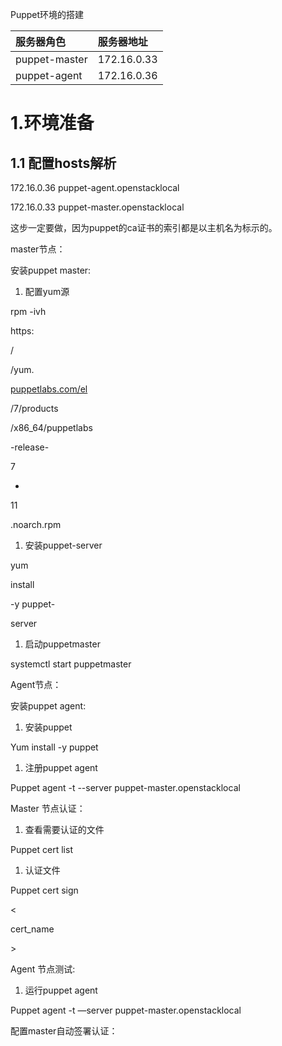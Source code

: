 Puppet环境的搭建

| 服务器角色 | 服务器地址 |
| :--- | :--- |
| puppet-master | 172.16.0.33 |
| puppet-agent | 172.16.0.36 |

# 1.环境准备

## 1.1 配置hosts解析

172.16.0.36 puppet-agent.openstacklocal

172.16.0.33 puppet-master.openstacklocal

这步一定要做，因为puppet的ca证书的索引都是以主机名为标示的。



master节点：

安装puppet master:

1. 配置yum源

rpm -ivh

https:

/

/yum.

[puppetlabs.com/el](http://puppetlabs.com/el)

/7/products

/x86\_64/puppetlabs

-release-

7

-

11

.noarch.rpm

1. 安装puppet-server

yum

install

-y puppet-

server

1. 启动puppetmaster

systemctl start puppetmaster

Agent节点：

安装puppet agent:

1. 安装puppet

Yum install -y puppet

1. 注册puppet agent

Puppet agent -t --server puppet-master.openstacklocal

Master 节点认证：

1. 查看需要认证的文件

Puppet cert list

1. 认证文件

Puppet cert sign

&lt;

cert\_name

&gt;

Agent 节点测试:

1. 运行puppet agent

Puppet agent -t —server puppet-master.openstacklocal

配置master自动签署认证：

